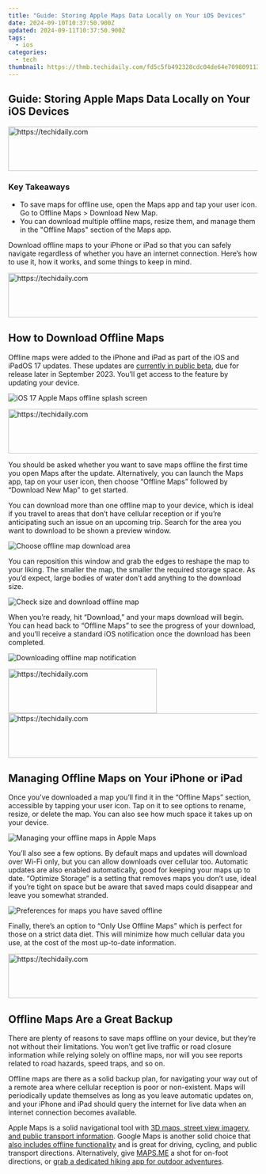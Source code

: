 ```yaml
---
title: "Guide: Storing Apple Maps Data Locally on Your iOS Devices"
date: 2024-09-10T10:37:50.900Z
updated: 2024-09-11T10:37:50.900Z
tags:
  - ios
categories:
  - tech
thumbnail: https://thmb.techidaily.com/fd5c5fb492328cdc04de64e70980911350de511569354294ec64a21d2450a379.jpg
---
```


## Guide: Storing Apple Maps Data Locally on Your iOS Devices





<!-- affiliate ads begin -->
<a href="https://ephamedtechinc.pxf.io/c/5597632/2136615/26400" target="_top" id="2136615">
  <img src="//a.impactradius-go.com/display-ad/26400-2136615" border="0" alt="https://techidaily.com" width="728" height="90"/>
</a>
<img height="0" width="0" src="https://ephamedtechinc.pxf.io/i/5597632/2136615/26400" style="position:absolute;visibility:hidden;" border="0" />
<!-- affiliate ads end -->




### Key Takeaways

* To save maps for offline use, open the Maps app and tap your user icon. Go to Offline Maps > Download New Map.
* You can download multiple offline maps, resize them, and manage them in the "Offline Maps" section of the Maps app.

 Download offline maps to your iPhone or iPad so that you can safely navigate regardless of whether you have an internet connection. Here’s how to use it, how it works, and some things to keep in mind.





<!-- affiliate ads begin -->
<a href="https://appsumo.8odi.net/c/5597632/2118306/7443" target="_top" id="2118306">
  <img src="//a.impactradius-go.com/display-ad/7443-2118306" border="0" alt="https://techidaily.com" width="728" height="90"/>
</a>
<img height="0" width="0" src="https://appsumo.8odi.net/i/5597632/2118306/7443" style="position:absolute;visibility:hidden;" border="0" />
<!-- affiliate ads end -->




##  How to Download Offline Maps

 Offline maps were added to the iPhone and iPad as part of the iOS and iPadOS 17 updates. These updates are [currently in public beta](https://video-screen-grab.techidaily.com/updated-crafting-conversations-that-captivate-google-meet-edition-for-2024/), due for release later in September 2023\. You’ll get access to the feature by updating your device.

![iOS 17 Apple Maps offline splash screen](https://static1.howtogeekimages.com/wordpress/wp-content/uploads/2023/08/introducing_offline_maps.PNG) 





<!-- affiliate ads begin -->
<a href="https://appsumo.8odi.net/c/5597632/2128843/7443" target="_top" id="2128843">
  <img src="//a.impactradius-go.com/display-ad/7443-2128843" border="0" alt="https://techidaily.com" width="728" height="90"/>
</a>
<img height="0" width="0" src="https://appsumo.8odi.net/i/5597632/2128843/7443" style="position:absolute;visibility:hidden;" border="0" />
<!-- affiliate ads end -->




 You should be asked whether you want to save maps offline the first time you open Maps after the update. Alternatively, you can launch the Maps app, tap on your user icon, then choose “Offline Maps” followed by “Download New Map” to get started.

 You can download more than one offline map to your device, which is ideal if you travel to areas that don’t have cellular reception or if you’re anticipating such an issue on an upcoming trip. Search for the area you want to download to be shown a preview window.

![Choose offline map download area](https://static1.howtogeekimages.com/wordpress/wp-content/uploads/2023/08/resize_map_area.jpg) 

 You can reposition this window and grab the edges to reshape the map to your liking. The smaller the map, the smaller the required storage space. As you’d expect, large bodies of water don’t add anything to the download size.

![Check size and download offline map](https://static1.howtogeekimages.com/wordpress/wp-content/uploads/2023/08/map_download_size.PNG) 

 When you’re ready, hit “Download,” and your maps download will begin. You can head back to “Offline Maps” to see the progress of your download, and you’ll receive a standard iOS notification once the download has been completed.

![Downloading offline map notification](https://static1.howtogeekimages.com/wordpress/wp-content/uploads/2023/08/downloading_map.jpg) 





<!-- affiliate ads begin -->
<a href="https://aidotcom.pxf.io/c/5597632/2129042/19576" target="_top" id="2129042">
  <img src="//a.impactradius-go.com/display-ad/19576-2129042" border="0" alt="https://techidaily.com" width="300" height="90"/>
</a>
<img height="0" width="0" src="https://aidotcom.pxf.io/i/5597632/2129042/19576" style="position:absolute;visibility:hidden;" border="0" />
<!-- affiliate ads end -->








<!-- affiliate ads begin -->
<a href="https://unicoeye.pxf.io/c/5597632/2134234/18498" target="_top" id="2134234">
  <img src="//a.impactradius-go.com/display-ad/18498-2134234" border="0" alt="https://techidaily.com" width="728" height="90"/>
</a>
<img height="0" width="0" src="https://unicoeye.pxf.io/i/5597632/2134234/18498" style="position:absolute;visibility:hidden;" border="0" />
<!-- affiliate ads end -->




##  Managing Offline Maps on Your iPhone or iPad

 Once you’ve downloaded a map you’ll find it in the “Offline Maps” section, accessible by tapping your user icon. Tap on it to see options to rename, resize, or delete the map. You can also see how much space it takes up on your device.

![Managing your offline maps in Apple Maps](https://static1.howtogeekimages.com/wordpress/wp-content/uploads/2023/08/edit_map.jpg) 

 You’ll also see a few options. By default maps and updates will download over Wi-Fi only, but you can allow downloads over cellular too. Automatic updates are also enabled automatically, good for keeping your maps up to date. “Optimize Storage” is a setting that removes maps you don’t use, ideal if you’re tight on space but be aware that saved maps could disappear and leave you somewhat stranded.

![Preferences for maps you have saved offline](https://static1.howtogeekimages.com/wordpress/wp-content/uploads/2023/08/offline_map_options.png) 

 Finally, there’s an option to “Only Use Offline Maps” which is perfect for those on a strict data diet. This will minimize how much cellular data you use, at the cost of the most up-to-date information.





<!-- affiliate ads begin -->
<a href="https://aligracehair.sjv.io/c/5597632/2135361/19272" target="_top" id="2135361">
  <img src="//a.impactradius-go.com/display-ad/19272-2135361" border="0" alt="https://techidaily.com" width="728" height="90"/>
</a>
<img height="0" width="0" src="https://aligracehair.sjv.io/i/5597632/2135361/19272" style="position:absolute;visibility:hidden;" border="0" />
<!-- affiliate ads end -->




##  Offline Maps Are a Great Backup

 There are plenty of reasons to save maps offline on your device, but they’re not without their limitations. You won’t get live traffic or road closure information while relying solely on offline maps, nor will you see reports related to road hazards, speed traps, and so on.

 Offline maps are there as a solid backup plan, for navigating your way out of a remote area where cellular reception is poor or non-existent. Maps will periodically update themselves as long as you leave automatic updates on, and your iPhone and iPad should query the internet for live data when an internet connection becomes available.

 Apple Maps is a solid navigational tool with [3D maps, street view imagery, and public transport information](https://easy-unlock-android.techidaily.com/in-2024-tips-and-tricks-for-setting-up-your-nokia-xr21-phone-pattern-lock-by-drfone-android/). Google Maps is another solid choice that [also includes offline functionality](https://on-screen-recording.techidaily.com/the-ultimate-list-of-mac-screen-capture-tools/) and is great for driving, cycling, and public transport directions. Alternatively, give [MAPS.ME](https://apps.apple.com/au/app/maps-me-offline-map-nav/id510623322) a shot for on-foot directions, or [grab a dedicated hiking app for outdoor adventures](https://youtube-video-recordings.techidaily.com/new-cinematography-secrets-unveiled-by-youtube-pros/).

<ins class="adsbygoogle"
     style="display:block"
     data-ad-format="autorelaxed"
     data-ad-client="ca-pub-7571918770474297"
     data-ad-slot="1223367746"></ins>



<ins class="adsbygoogle"
     style="display:block"
     data-ad-client="ca-pub-7571918770474297"
     data-ad-slot="8358498916"
     data-ad-format="auto"
     data-full-width-responsive="true"></ins>










